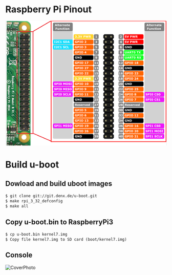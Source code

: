 # Raspberry Pi Pinout
![CoverPhoto](RP2_Pinout.PNG)

# Build u-boot
## Dowload and build uboot images
```
$ git clone git://git.denx.de/u-boot.git
$ make rpi_3_32_defconfig
$ make all
```
## Copy u-boot.bin to RaspberryPi3
```
$ cp u-boot.bin kernel7.img
$ Copy file kernel7.img to SD card (boot/kernel7.img)
```
## Console
![CoverPhoto](https://blog.christophersmart.com/wp-content/uploads/2016/10/rpi-uboot.png)

